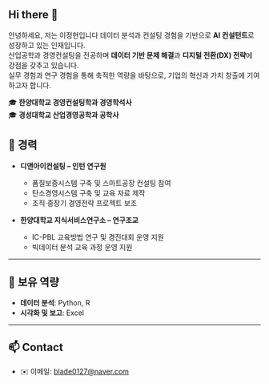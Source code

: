 ## Hi there 👋
안녕하세요, 저는 이정현입니다
데이터 분석과 컨설팅 경험을 기반으로 **AI 컨설턴트**로 성장하고 있는 인재입니다.  
산업공학과 경영컨설팅을 전공하며 **데이터 기반 문제 해결**과 **디지털 전환(DX) 전략**에 강점을 갖추고 있습니다.  
실무 경험과 연구 경험을 통해 축적한 역량을 바탕으로, 기업의 혁신과 가치 창출에 기여하고자 합니다.


🎓 **한양대학교 경영컨설팅학과 경영학석사**  
🎓 **경성대학교 산업경영공학과 공학사** 


## 💼 경력  
- **디앤아이컨설팅 – 인턴 연구원**  
  - 품질보증시스템 구축 및 스마트공장 컨설팅 참여  
  - 탄소경영시스템 구축 및 교육 자료 제작  
  - 조직·중장기 경영전략 프로젝트 보조  

- **한양대학교 지식서비스연구소 – 연구조교**  
  - IC-PBL 교육방법 연구 및 경진대회 운영 지원  
  - 빅데이터 분석 교육 과정 운영 지원  

---

## 🚀 보유 역량  
- **데이터 분석**: Python, R 
- **시각화 및 보고**: Excel  

---

## 📫 Contact  
- ✉️ 이메일:  blade0127@naver.com 
